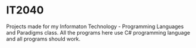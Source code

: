 # IT2040

Projects made for my Informaton Technology - Programming Languages and Paradigms class.
All the programs here use C# programming language and all programs should work.
